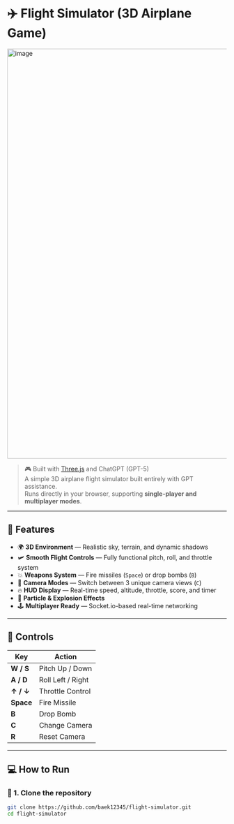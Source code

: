 # ✈️ Flight Simulator (3D Airplane Game)

<img width="1917" height="939" alt="image" src="https://github.com/user-attachments/assets/78c7cf78-d0c9-4565-8485-c7ff86a46819" />

> 🎮 Built with [Three.js](https://threejs.org) and ChatGPT (GPT-5)  
> A simple 3D airplane flight simulator built entirely with GPT assistance.  
> Runs directly in your browser, supporting **single-player and multiplayer modes**.

---

## 🚀 Features

- 🌍 **3D Environment** — Realistic sky, terrain, and dynamic shadows  
- 🛩 **Smooth Flight Controls** — Fully functional pitch, roll, and throttle system  
- 💥 **Weapons System** — Fire missiles (`Space`) or drop bombs (`B`)  
- 🧭 **Camera Modes** — Switch between 3 unique camera views (`C`)  
- 🔥 **HUD Display** — Real-time speed, altitude, throttle, score, and timer  
- 💫 **Particle & Explosion Effects**  
- 🕹 **Multiplayer Ready** — Socket.io-based real-time networking

---

## 🧩 Controls

| Key | Action |
|-----|---------|
| **W / S** | Pitch Up / Down |
| **A / D** | Roll Left / Right |
| **↑ / ↓** | Throttle Control |
| **Space** | Fire Missile |
| **B** | Drop Bomb |
| **C** | Change Camera |
| **R** | Reset Camera |

---

## 💻 How to Run

### 🔹 1. Clone the repository
```bash
git clone https://github.com/baek12345/flight-simulator.git
cd flight-simulator
